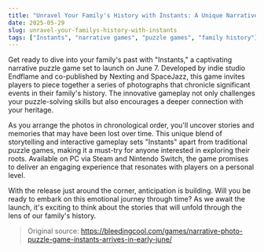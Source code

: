 ```yaml
---
title: "Unravel Your Family's History with Instants: A Unique Narrative Puzzle Game"
date: 2025-05-29
slug: unravel-your-familys-history-with-instants
tags: ["Instants", "narrative games", "puzzle games", "family history"]
---
```


Get ready to dive into your family's past with "Instants," a captivating narrative puzzle game set to launch on June 7. Developed by indie studio Endflame and co-published by Nexting and SpaceJazz, this game invites players to piece together a series of photographs that chronicle significant events in their family's history. The innovative gameplay not only challenges your puzzle-solving skills but also encourages a deeper connection with your heritage.

As you arrange the photos in chronological order, you'll uncover stories and memories that may have been lost over time. This unique blend of storytelling and interactive gameplay sets "Instants" apart from traditional puzzle games, making it a must-try for anyone interested in exploring their roots. Available on PC via Steam and Nintendo Switch, the game promises to deliver an engaging experience that resonates with players on a personal level.

With the release just around the corner, anticipation is building. Will you be ready to embark on this emotional journey through time? As we await the launch, it's exciting to think about the stories that will unfold through the lens of our family's history.

> Original source: https://bleedingcool.com/games/narrative-photo-puzzle-game-instants-arrives-in-early-june/